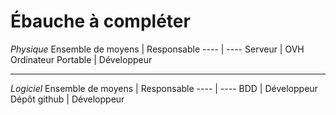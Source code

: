 # Ébauche à compléter

*Physique*
Ensemble de moyens | Responsable
---- | ----
Serveur | OVH
Ordinateur Portable | Développeur

-------

*Logiciel*
Ensemble de moyens | Responsable
---- | ----
BDD | Développeur
Dépôt github | Développeur